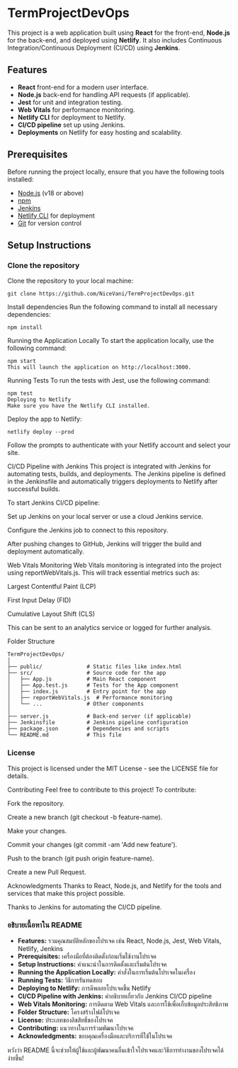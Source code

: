 # TermProjectDevOps

This project is a web application built using **React** for the front-end, **Node.js** for the back-end, and deployed using **Netlify**. It also includes Continuous Integration/Continuous Deployment (CI/CD) using **Jenkins**.

## Features

- **React** front-end for a modern user interface.
- **Node.js** back-end for handling API requests (if applicable).
- **Jest** for unit and integration testing.
- **Web Vitals** for performance monitoring.
- **Netlify CLI** for deployment to Netlify.
- **CI/CD pipeline** set up using Jenkins.
- **Deployments** on Netlify for easy hosting and scalability.

## Prerequisites

Before running the project locally, ensure that you have the following tools installed:

- [Node.js](https://nodejs.org/) (v18 or above)
- [npm](https://www.npmjs.com/)
- [Jenkins](https://www.jenkins.io/)
- [Netlify CLI](https://docs.netlify.com/cli/get-started/) for deployment
- [Git](https://git-scm.com/) for version control

## Setup Instructions

### Clone the repository

Clone the repository to your local machine:

```
git clone https://github.com/NiceVani/TermProjectDevOps.git
```

Install dependencies
Run the following command to install all necessary dependencies:


```
npm install
```

Running the Application Locally
To start the application locally, use the following command:

```
npm start
This will launch the application on http://localhost:3000.
```
Running Tests
To run the tests with Jest, use the following command:
```
npm test
Deploying to Netlify
Make sure you have the Netlify CLI installed.
```
Deploy the app to Netlify:
```
netlify deploy --prod
```

Follow the prompts to authenticate with your Netlify account and select your site.

CI/CD Pipeline with Jenkins
This project is integrated with Jenkins for automating tests, builds, and deployments. The Jenkins pipeline is defined in the Jenkinsfile and automatically triggers deployments to Netlify after successful builds.

To start Jenkins CI/CD pipeline:

Set up Jenkins on your local server or use a cloud Jenkins service.

Configure the Jenkins job to connect to this repository.

After pushing changes to GitHub, Jenkins will trigger the build and deployment automatically.

Web Vitals Monitoring
Web Vitals monitoring is integrated into the project using reportWebVitals.js. This will track essential metrics such as:

Largest Contentful Paint (LCP)

First Input Delay (FID)

Cumulative Layout Shift (CLS)

This can be sent to an analytics service or logged for further analysis.

Folder Structure
```
TermProjectDevOps/
│
├── public/              # Static files like index.html
├── src/                 # Source code for the app
│   ├── App.js           # Main React component
│   ├── App.test.js      # Tests for the App component
│   ├── index.js         # Entry point for the app
│   ├── reportWebVitals.js  # Performance monitoring
│   └── ...              # Other components
│
├── server.js            # Back-end server (if applicable)
├── Jenkinsfile          # Jenkins pipeline configuration
├── package.json         # Dependencies and scripts
└── README.md            # This file
```
### License
This project is licensed under the MIT License - see the LICENSE file for details.

Contributing
Feel free to contribute to this project! To contribute:

Fork the repository.

Create a new branch (git checkout -b feature-name).

Make your changes.

Commit your changes (git commit -am 'Add new feature').

Push to the branch (git push origin feature-name).

Create a new Pull Request.

Acknowledgments
Thanks to React, Node.js, and Netlify for the tools and services that make this project possible.

Thanks to Jenkins for automating the CI/CD pipeline.

### อธิบายเนื้อหาใน README

- **Features:** รวมคุณสมบัติหลักของโปรเจค เช่น React, Node.js, Jest, Web Vitals, Netlify, Jenkins
- **Prerequisites:** เครื่องมือที่ต้องติดตั้งก่อนเริ่มใช้งานโปรเจค
- **Setup Instructions:** คำแนะนำในการติดตั้งและเริ่มต้นโปรเจค
- **Running the Application Locally:** คำสั่งในการเริ่มต้นโปรเจคในเครื่อง
- **Running Tests:** วิธีการรันทดสอบ
- **Deploying to Netlify:** การดีพลอยโปรเจคขึ้น Netlify
- **CI/CD Pipeline with Jenkins:** คำอธิบายเกี่ยวกับ Jenkins CI/CD pipeline
- **Web Vitals Monitoring:** การติดตาม Web Vitals และการใช้เพื่อเก็บข้อมูลประสิทธิภาพ
- **Folder Structure:** โครงสร้างไฟล์โปรเจค
- **License:** ประเภทของลิขสิทธิ์ของโปรเจค
- **Contributing:** แนวทางในการร่วมพัฒนาโปรเจค
- **Acknowledgments:** ขอบคุณเครื่องมือและบริการที่ใช้ในโปรเจค

หวังว่า README นี้จะช่วยให้ผู้ใช้และผู้พัฒนาคนอื่นเข้าใจโปรเจคและวิธีการทำงานของโปรเจคได้ง่ายขึ้น!







